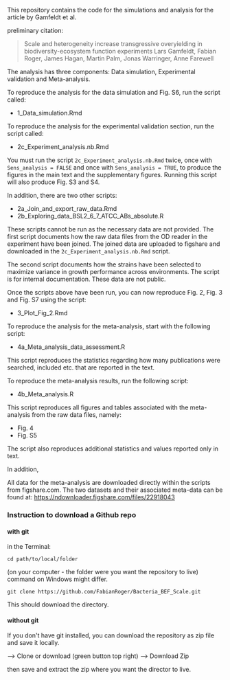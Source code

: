 


This repository contains the code for the simulations and analysis for the article by Gamfeldt et al. 

preliminary citation: 

> Scale and heterogeneity increase transgressive overyielding in biodiversity-ecosystem function experiments
Lars Gamfeldt, Fabian Roger, James Hagan, Martin Palm, Jonas Warringer, Anne Farewell

The analysis has three components: Data simulation, Experimental validation and Meta-analysis.

To reproduce the analysis for the data simulation and Fig. S6, run the script called:

+ 1_Data_simulation.Rmd

To reproduce the analysis for the experimental validation section, run the script called:

+ 2c_Experiment_analysis.nb.Rmd

You must run the script `2c_Experiment_analysis.nb.Rmd` twice, once with `Sens_analysis = FALSE` and once with `Sens_analysis = TRUE`, to produce the figures in the main text and the supplementary figures. Running this script will also produce Fig. S3 and S4.

In addition, there are two other scripts:

+ 2a_Join_and_export_raw_data.Rmd
+ 2b_Exploring_data_BSL2_6_7_ATCC_ABs_absolute.R

These scripts cannot be run as the necessary data are not provided. The first script documents how the raw data files from the OD reader in the experiment have been joined. The joined data are uploaded to figshare and downloaded in the `2c_Experiment_analysis.nb.Rmd` script. 

The second script documents how the strains have been selected to maximize variance in growth performance across environments. The script is for internal documentation. These data are not public. 

Once the scripts above have been run, you can now reproduce Fig. 2, Fig. 3 and Fig. S7 using the script:

+ 3_Plot_Fig_2.Rmd

To reproduce the analysis for the meta-analysis, start with the following script:

+ 4a_Meta_analysis_data_assessment.R

This script reproduces the statistics regarding how many publications were searched, included etc. that are reported in the text.

To reproduce the meta-analysis results, run the following script:

+ 4b_Meta_analysis.R

This script reproduces all figures and tables associated with the meta-analysis from the raw data files, namely:

+ Fig. 4
+ Fig. S5

The script also reproduces additional statistics and values reported only in text.

In addition, 

All data for the meta-analysis are downloaded directly within the scripts from figshare.com. The two datasets and their associated meta-data can be found at: https://ndownloader.figshare.com/files/22918043



### Instruction to download a Github repo

#### with git

in the Terminal:

```cd path/to/local/folder``` 

(on your computer - the folder were you want the repository to live) command on Windows might differ. 


```git clone https://github.com/FabianRoger/Bacteria_BEF_Scale.git```

This should download the directory. 

#### without git
If you don't have git installed, you can download the repository as zip file and save it locally. 

--> Clone or download (green button top right)
--> Download Zip

then save and extract the zip where you want the director to live. 